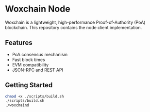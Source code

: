 # Woxchain Node

Woxchain is a lightweight, high-performance Proof-of-Authority (PoA) blockchain.
This repository contains the node client implementation.

## Features
- PoA consensus mechanism
- Fast block times
- EVM compatibility
- JSON-RPC and REST API

## Getting Started
```bash
chmod +x ./scripts/build.sh
./scripts/build.sh
./woxchaind
```
